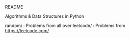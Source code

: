 README

Algorithms & Data Structures in Python

random/ : Problems from all over
leetcode/ : Problems from https://leetcode.com/


